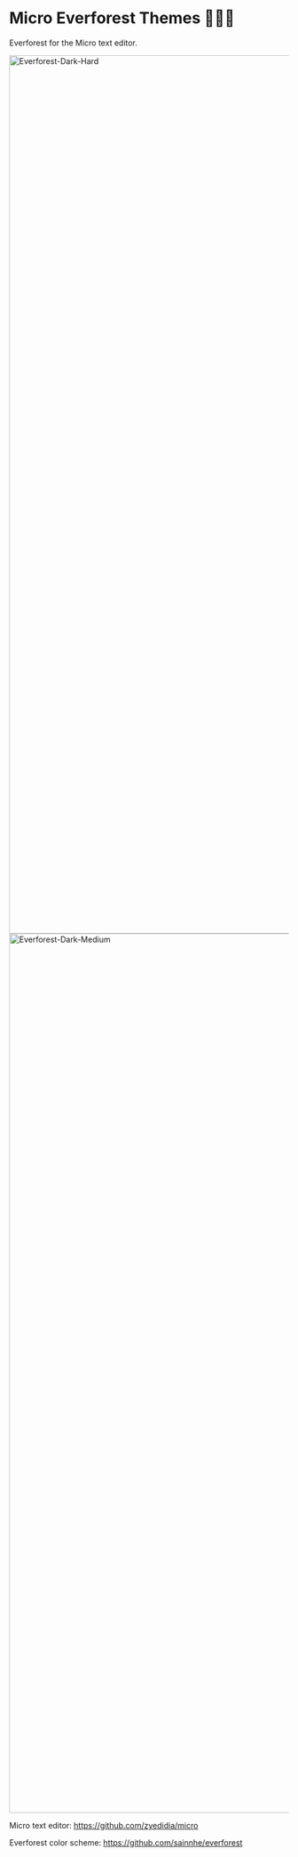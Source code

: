 # Micro Everforest Themes 🌲🌳🦌
Everforest for the Micro text editor.

<img width="1580" alt="Everforest-Dark-Hard" src="https://github.com/user-attachments/assets/b34be4ed-fd53-4d99-9f77-9f1de89e58d1" />

<img width="1582" alt="Everforest-Dark-Medium" src="https://github.com/user-attachments/assets/9dd4967e-be7f-4925-993e-42936616f669" />


Micro text editor: https://github.com/zyedidia/micro

Everforest color scheme: https://github.com/sainnhe/everforest
